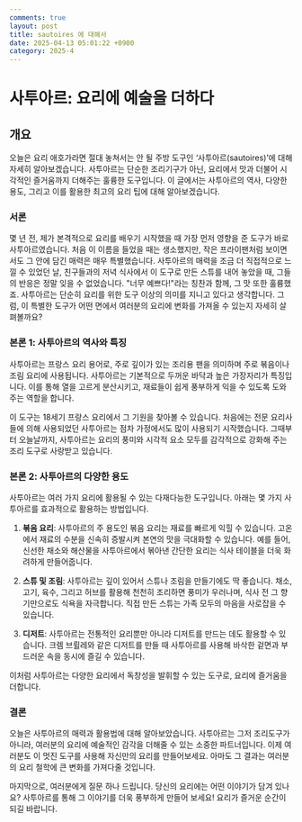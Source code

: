 ```yaml
---
comments: true
layout: post
title: sautoires 에 대해서
date: 2025-04-13 05:01:22 +0900
category: 2025-4
---
```


# 사투아르: 요리에 예술을 더하다
## 개요
오늘은 요리 애호가라면 절대 놓쳐서는 안 될 주방 도구인 ‘사투아르(sautoires)’에 대해 자세히 알아보겠습니다. 사투아르는 단순한 조리기구가 아닌, 요리에서 맛과 더불어 시각적인 즐거움까지 더해주는 훌륭한 도구입니다. 이 글에서는 사투아르의 역사, 다양한 용도, 그리고 이를 활용한 최고의 요리 팁에 대해 알아보겠습니다.

### 서론
몇 년 전, 제가 본격적으로 요리를 배우기 시작했을 때 가장 먼저 영향을 준 도구가 바로 사투아르였습니다. 처음 이 이름을 들었을 때는 생소했지만, 작은 프라이팬처럼 보이면서도 그 안에 담긴 매력은 매우 특별했습니다. 사투아르의 매력을 조금 더 직접적으로 느낄 수 있었던 날, 친구들과의 저녁 식사에서 이 도구로 만든 스튜를 내어 놓았을 때, 그들의 반응은 정말 잊을 수 없었습니다. "너무 예쁘다!"라는 칭찬과 함께, 그 맛 또한 훌륭했죠. 사투아르는 단순히 요리를 위한 도구 이상의 의미를 지니고 있다고 생각합니다. 그럼, 이 특별한 도구가 어떤 면에서 여러분의 요리에 변화를 가져올 수 있는지 자세히 살펴볼까요?

### 본론 1: 사투아르의 역사와 특징
사투아르는 프랑스 요리 용어로, 주로 깊이가 있는 조리용 팬을 의미하며 주로 볶음이나 조림 요리에 사용됩니다. 사투아르는 기본적으로 두꺼운 바닥과 높은 가장자리가 특징입니다. 이를 통해 열을 고르게 분산시키고, 재료들이 쉽게 풍부하게 익을 수 있도록 도와주는 역할을 합니다.

이 도구는 18세기 프랑스 요리에서 그 기원을 찾아볼 수 있습니다. 처음에는 전문 요리사들에 의해 사용되었던 사투아르는 점차 가정에서도 많이 사용되기 시작했습니다. 그때부터 오늘날까지, 사투아르는 요리의 풍미와 시각적 요소 모두를 감각적으로 강화해 주는 조리 도구로 사랑받고 있습니다.

### 본론 2: 사투아르의 다양한 용도
사투아르는 여러 가지 요리에 활용될 수 있는 다재다능한 도구입니다. 아래는 몇 가지 사투아르를 효과적으로 활용하는 방법입니다.

1. **볶음 요리**: 사투아르의 주 용도인 볶음 요리는 재료를 빠르게 익힐 수 있습니다. 고온에서 재료의 수분을 신속히 증발시켜 본연의 맛을 극대화할 수 있습니다. 예를 들어, 신선한 채소와 해산물을 사투아르에서 볶아낸 간단한 요리는 식사 테이블을 더욱 화려하게 만들어줍니다.

2. **스튜 및 조림**: 사투아르는 깊이 있어서 스튜나 조림을 만들기에도 딱 좋습니다. 채소, 고기, 육수, 그리고 허브를 활용해 천천히 조리하면 풍미가 우러나며, 식사 전 그 향기만으로도 식욕을 자극합니다. 직접 만든 스튜는 가족 모두의 마음을 사로잡을 수 있습니다.

3. **디저트**: 사투아르는 전통적인 요리뿐만 아니라 디저트를 만드는 데도 활용할 수 있습니다. 크렘 브륄레와 같은 디저트를 만들 때 사투아르를 사용해 바삭한 겉면과 부드러운 속을 동시에 즐길 수 있습니다.

이처럼 사투아르는 다양한 요리에서 독창성을 발휘할 수 있는 도구로, 요리에 즐거움을 더합니다.

### 결론
오늘은 사투아르의 매력과 활용법에 대해 알아보았습니다. 사투아르는 그저 조리도구가 아니라, 여러분의 요리에 예술적인 감각을 더해줄 수 있는 소중한 파트너입니다. 이제 여러분도 이 멋진 도구를 사용해 자신만의 요리를 만들어보세요. 아마도 그 결과는 여러분의 요리 철학에 큰 변화를 가져다줄 것입니다. 

마지막으로, 여러분에게 질문 하나 드립니다. 당신의 요리에는 어떤 이야기가 담겨 있나요? 사투아르를 통해 그 이야기를 더욱 풍부하게 만들어 보세요! 요리가 즐거운 순간이 되길 바랍니다.